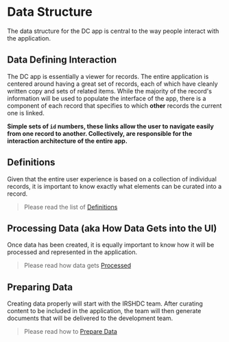 # Data Structure

The data structure for the DC app is central to the way people interact with the application.

## Data Defining Interaction
The DC app is essentially a viewer for records. The entire application is centered around having a great set of records, each of which have cleanly written copy and sets of related items. While the majority of the record's information will be used to populate the interface of the app, there is a component of each record that specifies to which **other** records the current one is linked. 

**Simple sets of `id` numbers, these links allow the user to navigate easily from one record to another. Collectively, are responsible for the interaction architecture of the entire app.**

## Definitions
Given that the entire user experience is based on a collection of individual records, it is important to know exactly what elements can be curated into a record.

> Please read the list of [Definitions](definitions.md)

## Processing Data (aka How Data Gets into the UI)
Once data has been created, it is equally important to know how it will be processed and represented in the application.

> Please read how data gets [Processed](processingData.md)

## Preparing Data
Creating data properly will start with the IRSHDC team. After curating content to be included in the application, the team will then generate documents that will be delivered to the development team.

> Please read how to [Prepare Data](preparingData.md)